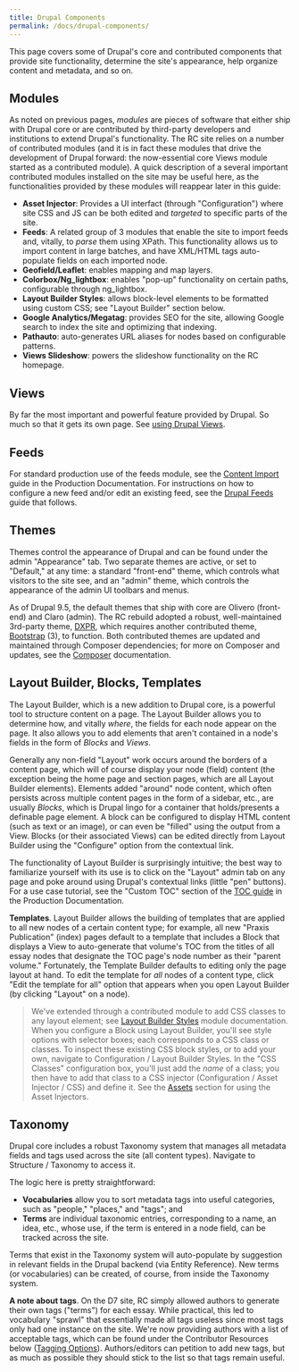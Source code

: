 ```yaml
---
title: Drupal Components
permalink: /docs/drupal-components/
---
```


This page covers some of Drupal's core and contributed components that provide site functionality, determine the site's appearance, help organize content and metadata, and so on.

## Modules

As noted on previous pages, *modules* are pieces of software that either ship with Drupal core or are contributed by third-party developers and institutions to extend Drupal's functionality. The RC site relies on a number of contributed modules (and it is in fact these modules that drive the development of Drupal forward: the now-essential core Views module started as a contributed module). A quick description of a several important contributed modules installed on the site may be useful here, as the functionalities provided by these modules will reappear later in this guide:

- **Asset Injector**: Provides a UI interfact (through "Configuration") where site CSS and JS can be both edited and *targeted* to specific parts of the site.
- **Feeds**: A related group of 3 modules that enable the site to import feeds and, vitally, to *parse* them using XPath. This functionality allows us to import content in large batches, and have XML/HTML tags auto-populate fields on each imported node.
- **Geofield/Leaflet**: enables mapping and map layers.
- **Colorbox/Ng_lightbox**: enables "pop-up" functionality on certain paths, configurable through ng_lightbox.
- **Layout Builder Styles**: allows block-level elements to be formatted using custom CSS; see "Layout Builder" section below.
- **Google Analytics/Megatag**: provides SEO for the site, allowing Google search to index the site and optimizing that indexing.
- **Pathauto**: auto-generates URL aliases for nodes based on configurable patterns.
- **Views Slideshow**: powers the slideshow functionality on the RC homepage.

## Views

By far the most important and powerful feature provided by Drupal. So much so that it gets its own page. See [using Drupal Views](../drupal-views/).

## Feeds

For standard production use of the feeds module, see the [Content Import](../drupal-import/) guide in the Production Documentation. For instructions on how to configure a new feed and/or edit an existing feed, see the [Drupal Feeds](../drupal-feeds/) guide that follows.

## Themes

Themes control the appearance of Drupal and can be found under the admin "Appearance" tab. Two separate themes are active, or set to "Default," at any time: a standard "front-end" theme, which controls what visitors to the site see, and an "admin" theme, which controls the appearance of the admin UI toolbars and menus.

As of Drupal 9.5, the default themes that ship with core are Olivero (front-end) and Claro (admin). The RC rebuild adopted a robust, well-maintained 3rd-party theme, [DXPR](https://www.drupal.org/project/dxpr_theme), which requires another contributed theme, [Bootstrap](https://www.drupal.org/project/bootstrap) (3), to function. Both contributed themes are updated and maintained through Composer dependencies; for more on Composer and updates, see the [Composer](../composer/) documentation.

## Layout Builder, Blocks, Templates

The Layout Builder, which is a new addition to Drupal core, is a powerful tool to structure content on a page. The Layout Builder allows you to determine how, and vitally *where*, the fields for each node appear on the page. It also allows you to add elements that aren't contained in a node's fields in the form of *Blocks* and *Views*.

Generally any non-field "Layout" work occurs around the borders of a content page, which will of course display your node (field) content (the exception being the home page and section pages, which are all Layout Builder elements). Elements added "around" node content, which often persists across multiple content pages in the form of a sidebar, etc., are usually *Blocks*, which is Drupal lingo for a container that holds/presents a definable page element. A block can be configured to display HTML content (such as text or an image), or can even be "filled" using the output from a View. Blocks (or their associated Views) can be edited directly from Layout Builder using the "Configure" option from the contextual link.

The functionality of Layout Builder is surprisingly intuitive; the best way to familiarize yourself with its use is to click on the "Layout" admin tab on any page and poke around using Drupal's contextual links (little "pen" buttons). For a use case tutorial, see the "Custom TOC" section of the [TOC guide](../toc-creation/) in the Production Documentation.

**Templates**. Layout Builder allows the building of templates that are applied to all new nodes of a certain content type; for example, all new "Praxis Publication" (index) pages default to a template that includes a Block that displays a View to auto-generate that volume's TOC from the titles of all essay nodes that designate the TOC page's node number as their "parent volume." Fortunately, the Template Builder defaults to editing only the page layout at hand. To edit the template for *all* nodes of a content type, click "Edit the template for all" option that appears when you open Layout Builder (by clicking "Layout" on a node).

> We've extended through a contributed module to add CSS classes to any layout element; see [Layout Builder Styles](https://www.drupal.org/project/layout_builder_styles) module documentation. When you configure a Block using Layout Builder, you'll see style options with selector boxes; each corresponds to a CSS class or classes. To inspect these existing CSS block styles, or to add your own, navigate to Configuration / Layout Builder Styles. In the "CSS Classes" configuration box, you'll just add the *name* of a class; you then have to add that class to a CSS injector (Configuration / Asset Injector / CSS) and define it. See the [Assets](../drupal-assets/) section for using the Asset Injectors.

## Taxonomy

Drupal core includes a robust Taxonomy system that manages all metadata fields and tags used across the site (all content types). Navigate to Structure / Taxonomy to access it.

The logic here is pretty straightforward:

- **Vocabularies** allow you to sort metadata tags into useful categories, such as "people," "places," and "tags"; and
- **Terms** are individual taxonomic entries, corresponding to a name, an idea, etc., whose use, if the term is entered in a node field, can be tracked across the site.

Terms that exist in the Taxonomy system will auto-populate by suggestion in relevant fields in the Drupal backend (via Entity Reference). New terms (or vocabularies) can be created, of course, from inside the Taxonomy system.

**A note about tags**. On the D7 site, RC simply allowed authors to generate their own tags ("terms") for each essay. While practical, this led to vocabulary "sprawl" that essentially made all tags useless since most tags only had one instance on the site. We're now providing authors with a list of acceptable tags, which can be found under the Contributor Resources below ([Tagging Options](../rc-tagging/)). Authors/editors can petition to add new tags, but as much as possible they should stick to the list so that tags remain useful.
